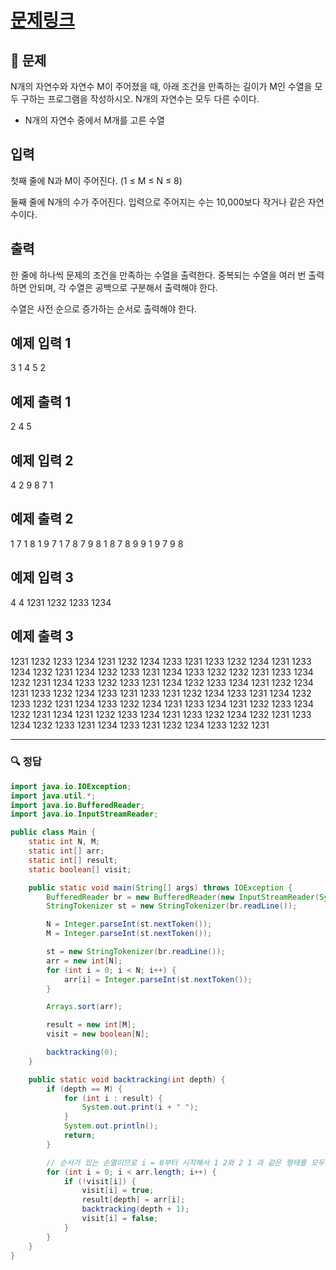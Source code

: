 # [문제링크](https://www.acmicpc.net/problem/15654)

## 📝 문제

N개의 자연수와 자연수 M이 주어졌을 때, 아래 조건을 만족하는 길이가 M인 수열을 모두 구하는 프로그램을 작성하시오. N개의 자연수는 모두 다른 수이다.

-   N개의 자연수 중에서 M개를 고른 수열

## 입력

첫째 줄에 N과 M이 주어진다. (1 ≤ M ≤ N ≤ 8)

둘째 줄에 N개의 수가 주어진다. 입력으로 주어지는 수는 10,000보다 작거나 같은 자연수이다.

## 출력

한 줄에 하나씩 문제의 조건을 만족하는 수열을 출력한다. 중복되는 수열을 여러 번 출력하면 안되며, 각 수열은 공백으로 구분해서 출력해야 한다.

수열은 사전 순으로 증가하는 순서로 출력해야 한다.

## 예제 입력 1 

3 1
4 5 2

## 예제 출력 1 

2
4
5

## 예제 입력 2 

4 2
9 8 7 1

## 예제 출력 2 

1 7
1 8
1 9
7 1
7 8
7 9
8 1
8 7
8 9
9 1
9 7
9 8

## 예제 입력 3 

4 4
1231 1232 1233 1234

## 예제 출력 3 

1231 1232 1233 1234
1231 1232 1234 1233
1231 1233 1232 1234
1231 1233 1234 1232
1231 1234 1232 1233
1231 1234 1233 1232
1232 1231 1233 1234
1232 1231 1234 1233
1232 1233 1231 1234
1232 1233 1234 1231
1232 1234 1231 1233
1232 1234 1233 1231
1233 1231 1232 1234
1233 1231 1234 1232
1233 1232 1231 1234
1233 1232 1234 1231
1233 1234 1231 1232
1233 1234 1232 1231
1234 1231 1232 1233
1234 1231 1233 1232
1234 1232 1231 1233
1234 1232 1233 1231
1234 1233 1231 1232
1234 1233 1232 1231

---

### 🔍 정답

```java
import java.io.IOException;
import java.util.*;
import java.io.BufferedReader;
import java.io.InputStreamReader;

public class Main {
    static int N, M;
    static int[] arr;
    static int[] result;
    static boolean[] visit;

    public static void main(String[] args) throws IOException {
        BufferedReader br = new BufferedReader(new InputStreamReader(System.in));
        StringTokenizer st = new StringTokenizer(br.readLine());

        N = Integer.parseInt(st.nextToken());
        M = Integer.parseInt(st.nextToken());

        st = new StringTokenizer(br.readLine());
        arr = new int[N];
        for (int i = 0; i < N; i++) {
            arr[i] = Integer.parseInt(st.nextToken());
        }

        Arrays.sort(arr);

        result = new int[M];
        visit = new boolean[N];

        backtracking(0);
    }

    public static void backtracking(int depth) {
        if (depth == M) {
            for (int i : result) {
                System.out.print(i + " ");
            }
            System.out.println();
            return;
        }

        // 순서가 있는 순열이므로 i = 0부터 시작해서 1 2와 2 1 과 같은 형태를 모두 포함한다!
        for (int i = 0; i < arr.length; i++) {
            if (!visit[i]) {
                visit[i] = true;
                result[depth] = arr[i];
                backtracking(depth + 1);
                visit[i] = false;
            }
        }
    }
}
```